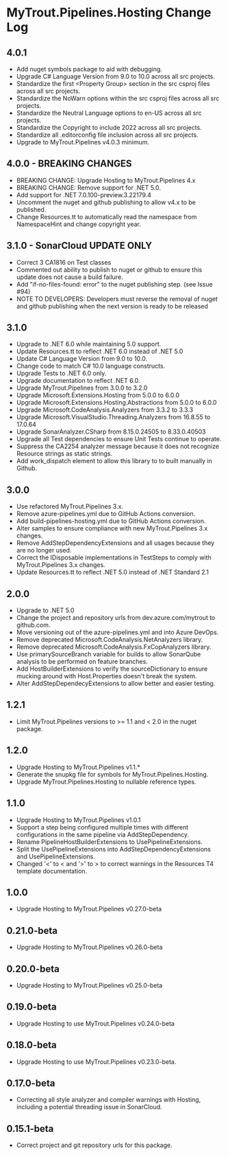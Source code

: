 # MyTrout.Pipelines.Hosting Change Log

## 4.0.1
- Add nuget symbols package to aid with debugging.
- Upgrade C# Language Version from 9.0 to 10.0 across all src projects.
- Standardize the first &lt;Property Group&gt; section in the src csproj files across all src projects.
- Standardize the NoWarn options within the src csproj files across all src projects.
- Standardize the Neutral Language options to en-US across all src projects.
- Standardize the Copyright to include 2022 across all src projects.
- Standardize all .editorconfig file inclusion across all src projects.
- Upgrade to MyTrout.Pipelines v4.0.3 minimum.

## 4.0.0 - BREAKING CHANGES
- BREAKING CHANGE: Upgrade Hosting to MyTrout.Pipelines 4.x
- BREAKING CHANGE: Remove support for .NET 5.0.
- Add support for .NET 7.0.100-preview.3.22179.4
- Uncomment the nuget and github publishing to allow v4.x to be published.
- Change Resources.tt to automatically read the namespace from NamespaceHint and change copyright year.

## 3.1.0 - SonarCloud UPDATE ONLY
- Correct 3 CA1816 on Test classes
- Commented out ability to publish to nuget or github to ensure this update does not cause a build failure.
- Add "if-no-files-found: error" to the nuget publishing step. (see Issue #94)
- NOTE TO DEVELOPERS: Developers must reverse the removal of nuget and github publishing when the next version is ready to be released

## 3.1.0
 - Upgrade to .NET 6.0 while maintaining 5.0 support.
 - Update Resources.tt to reflect .NET 6.0 instead of .NET 5.0
 - Update C# Language Version from 9.0 to 10.0.
 - Change code to match C# 10.0 language constructs.
 - Upgrade Tests to .NET 6.0 only.
 - Upgrade documentation to reflect .NET 6.0.
 - Upgrade MyTrout.Pipelines from 3.0.0 to 3.2.0
 - Upgrade Microsoft.Extensions.Hosting from 5.0.0 to 6.0.0
 - Upgrade Microsoft.Extensions.Hosting.Abstractions from 5.0.0 to 6.0.0
 - Upgrade Microsoft.CodeAnalysis.Analyzers from 3.3.2 to 3.3.3
 - Upgrade Microsoft.VisualStudio.Threading.Analyzers from 16.8.55 to 17.0.64
 - Upgrade SonarAnalyzer.CSharp from 8.15.0.24505 to 8.33.0.40503
 - Upgrade all Test dependencies to ensure Unit Tests continue to operate.
 - Suppress the CA2254 analyzer message because it does not recognize Resource strings as static strings.
 - Add work_dispatch element to allow this library to to built manually in Github.

## 3.0.0
 - Use refactored MyTrout.Pipelines 3.x.
 - Remove azure-pipelines.yml due to GitHub Actions conversion.
 - Add build-pipelines-hosting.yml due to GitHub Actions conversion.
 - Alter samples to ensure compliance with new MyTrout.Pipelines 3.x changes.
 - Remove AddStepDependencyExtensions and all usages because they are no longer used.
 - Correct the IDisposable implementations in TestSteps to comply with MyTrout.Pipelines 3.x changes.
 - Update Resources.tt to reflect .NET 5.0 instead of .NET Standard 2.1

## 2.0.0
 - Upgrade to .NET 5.0
 - Change the project and repository urls from dev.azure.com/mytrout to github.com.
 - Move versioning out of the azure-pipelines.yml and into Azure DevOps.
 - Remove deprecated Microsoft.CodeAnalysis.NetAnalyzers library.
 - Remove deprecated Microsoft.CodeAnalysis.FxCopAnalyzers library.
 - Use primarySourceBranch variable for builds to allow SonarQube analysis to be performed on feature branches.
 - Add HostBuilderExtensions to verify the sourceDictionary to ensure mucking around with Host.Properties doesn't break the system.
 - Alter AddStepDependecyExtensions to allow better and easier testing.

## 1.2.1
- Limit MyTrout.Pipelines versions to >= 1.1 and < 2.0 in the nuget package.

## 1.2.0
- Upgrade Hosting to MyTrout.Pipelines v1.1.*
- Generate the snupkg file for symbols for MyTrout.Pipelines.Hosting.
- Upgrade MyTrout.Pipelines.Hosting to nullable reference types.

## 1.1.0
- Upgrade Hosting to MyTrout.Pipelines v1.0.1
- Support a step being configured multiple times with different configurations in the same pipeline via AddStepDependency.
- Rename PipelineHostBuilderExtensions to UsePipelineExtensions.
- Split the UsePipelineExtensions into AddStepDependencyExtensions and UsePipelineExtensions.
- Changed '<' to &lt; and '>' to &gt; to correct warnings in the Resources T4 template documentation.

## 1.0.0
- Upgrade Hosting to MyTrout.Pipelines v0.27.0-beta

## 0.21.0-beta
- Upgrade Hosting to MyTrout.Pipelines v0.26.0-beta 

## 0.20.0-beta
- Upgrade Hosting to MyTrout.Pipelines v0.25.0-beta

## 0.19.0-beta
- Upgrade Hosting to use MyTrout.Pipelines v0.24.0-beta

## 0.18.0-beta
- Upgrade Hosting to use MyTrout.Pipelines v0.23.0-beta.

## 0.17.0-beta
- Correcting all style analyzer and compiler warnings with Hosting, including a potential threading issue in SonarCloud.

## 0.15.1-beta
- Correct project and git repository urls for this package.